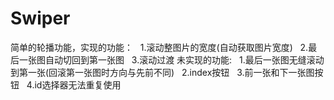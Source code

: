 # Swiper

简单的轮播功能，实现的功能：
    1.滚动整图片的宽度(自动获取图片宽度)
    2.最后一张图自动切回到第一张图
    3.滚动过渡
 未实现的功能:
    1.最后一张图无缝滚动到第一张(回滚第一张图时方向与先前不同)
    2.index按钮
    3.前一张和下一张图按钮
    4.id选择器无法重复使用
